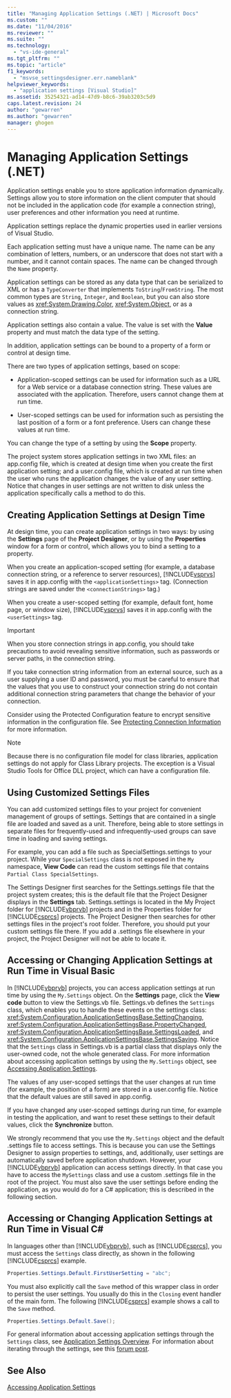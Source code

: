 ```yaml
---
title: "Managing Application Settings (.NET) | Microsoft Docs"
ms.custom: ""
ms.date: "11/04/2016"
ms.reviewer: ""
ms.suite: ""
ms.technology: 
  - "vs-ide-general"
ms.tgt_pltfrm: ""
ms.topic: "article"
f1_keywords: 
  - "msvse_settingsdesigner.err.nameblank"
helpviewer_keywords: 
  - "application settings [Visual Studio]"
ms.assetid: 35254321-ad14-47d9-b8c6-39ab3203c5d9
caps.latest.revision: 24
author: "gewarren"
ms.author: "gewarren"
manager: ghogen
---
```

# Managing Application Settings (.NET)
Application settings enable you to store application information dynamically. Settings allow you to store information on the client computer that should not be included in the application code (for example a connection string), user preferences and other information you need at runtime.  
  
 Application settings replace the dynamic properties used in earlier versions of Visual Studio.  
  
 Each application setting must have a unique name. The name can be any combination of letters, numbers, or an underscore that does not start with a number, and it cannot contain spaces. The name can be changed through the `Name` property.  
  
 Application settings can be stored as any data type that can be serialized to XML or has a `TypeConverter` that implements `ToString`/`FromString`. The most common types are `String`, `Integer`, and `Boolean`, but you can also store values as <xref:System.Drawing.Color>, <xref:System.Object>, or as a connection string.  
  
 Application settings also contain a value. The value is set with the **Value** property and must match the data type of the setting.  
  
 In addition, application settings can be bound to a property of a form or control at design time.  
  
 There are two types of application settings, based on scope:  
  
-   Application-scoped settings can be used for information such as a URL for a Web service or a database connection string. These values are associated with the application. Therefore, users cannot change them at run time.  
  
-   User-scoped settings can be used for information such as persisting the last position of a form or a font preference. Users can change these values at run time.  
  
 You can change the type of a setting by using the **Scope** property.  
  
 The project system stores application settings in two XML files: an app.config file, which is created at design time when you create the first application setting; and a user.config file, which is created at run time when the user who runs the application changes the value of any user setting. Notice that changes in user settings are not written to disk unless the application specifically calls a method to do this.  
  
## Creating Application Settings at Design Time  
 At design time, you can create application settings in two ways: by using the **Settings** page of the **Project Designer**, or by using the **Properties** window for a form or control, which allows you to bind a setting to a property.  
  
 When you create an application-scoped setting (for example, a database connection string, or a reference to server resources), [!INCLUDE[vsprvs](../code-quality/includes/vsprvs_md.md)] saves it in app.config with the `<applicationSettings>` tag. (Connection strings are saved under the `<connectionStrings>` tag.)  
  
 When you create a user-scoped setting (for example, default font, home page, or window size), [!INCLUDE[vsprvs](../code-quality/includes/vsprvs_md.md)] saves it in app.config with the `<userSettings>` tag.  
  
> [!IMPORTANT]
>  When you store connection strings in app.config, you should take precautions to avoid revealing sensitive information, such as passwords or server paths, in the connection string.  
>   
>  If you take connection string information from an external source, such as a user supplying a user ID and password, you must be careful to ensure that the values that you use to construct your connection string do not contain additional connection string parameters that change the behavior of your connection.  
>   
>  Consider using the Protected Configuration feature to encrypt sensitive information in the configuration file. See [Protecting Connection Information](/dotnet/framework/data/adonet/protecting-connection-information) for more information.  
  
> [!NOTE]
>  Because there is no configuration file model for class libraries, application settings do not apply for Class Library projects. The exception is a Visual Studio Tools for Office DLL project, which can have a configuration file.  
  
## Using Customized Settings Files  
 You can add customized settings files to your project for convenient management of groups of settings. Settings that are contained in a single file are loaded and saved as a unit. Therefore, being able to store settings in separate files for frequently-used and infrequently-used groups can save time in loading and saving settings.  
  
 For example, you can add a file such as SpecialSettings.settings to your project. While your `SpecialSettings` class is not exposed in the `My` namespace, **View Code** can read the custom settings file that contains `Partial Class SpecialSettings`.  
  
 The Settings Designer first searches for the Settings.settings file that the project system creates; this is the default file that the Project Designer displays in the **Settings** tab. Settings.settings is located in the My Project folder for [!INCLUDE[vbprvb](../code-quality/includes/vbprvb_md.md)] projects and in the Properties folder for [!INCLUDE[csprcs](../data-tools/includes/csprcs_md.md)] projects. The Project Designer then searches for other settings files in the project's root folder. Therefore, you should put your custom settings file there. If you add a .settings file elsewhere in your project, the Project Designer will not be able to locate it.  
  
## Accessing or Changing Application Settings at Run Time in Visual Basic  
 In [!INCLUDE[vbprvb](../code-quality/includes/vbprvb_md.md)] projects, you can access application settings at run time by using the `My.Settings` object. On the **Settings** page, click the **View code** button to view the Settings.vb file. Settings.vb defines the `Settings` class, which enables you to handle these events on the settings class: <xref:System.Configuration.ApplicationSettingsBase.SettingChanging>, <xref:System.Configuration.ApplicationSettingsBase.PropertyChanged>, <xref:System.Configuration.ApplicationSettingsBase.SettingsLoaded>, and <xref:System.Configuration.ApplicationSettingsBase.SettingsSaving>. Notice that the `Settings` class in Settings.vb is a partial class that displays only the user-owned code, not the whole generated class. For more information about accessing application settings by using the `My.Settings` object, see [Accessing Application Settings](/dotnet/visual-basic/developing-apps/programming/app-settings/accessing-application-settings).  
  
 The values of any user-scoped settings that the user changes at run time (for example, the position of a form) are stored in a user.config file. Notice that the default values are still saved in app.config.  
  
 If you have changed any user-scoped settings during run time, for example in testing the application, and want to reset these settings to their default values, click the **Synchronize** button.  
  
 We strongly recommend that you use the `My.Settings` object and the default .settings file to access settings. This is because you can use the Settings Designer to assign properties to settings, and, additionally, user settings are automatically saved before application shutdown. However, your [!INCLUDE[vbprvb](../code-quality/includes/vbprvb_md.md)] application can access settings directly. In that case you have to access the `MySettings` class and use a custom .settings file in the root of the project. You must also save the user settings before ending the application, as you would do for a C# application; this is described in the following section.  
  
## Accessing or Changing Application Settings at Run Time in Visual C# #
 In languages other than [!INCLUDE[vbprvb](../code-quality/includes/vbprvb_md.md)], such as [!INCLUDE[csprcs](../data-tools/includes/csprcs_md.md)], you must access the `Settings` class directly, as shown in the following [!INCLUDE[csprcs](../data-tools/includes/csprcs_md.md)] example.  
  
```csharp  
Properties.Settings.Default.FirstUserSetting = "abc";  
```  
  
 You must also explicitly call the `Save` method of this wrapper class in order to persist the user settings. You usually do this in the `Closing` event handler of the main form. The following [!INCLUDE[csprcs](../data-tools/includes/csprcs_md.md)] example shows a call to the `Save` method.  
  
```csharp  
Properties.Settings.Default.Save();  
```  
  
 For general information about accessing application settings through the `Settings` class, see [Application Settings Overview](/dotnet/framework/winforms/advanced/application-settings-overview). For information about iterating through the settings, see this [forum post](http://social.msdn.microsoft.com/Forums/vstudio/40fbb470-f1e8-4a02-a4a0-9f62b54d0fc4/is-this-possible-propertiessettingsdefault?forum=csharpgeneral).  
  
## See Also  
 [Accessing Application Settings](/dotnet/visual-basic/developing-apps/programming/app-settings/accessing-application-settings)
